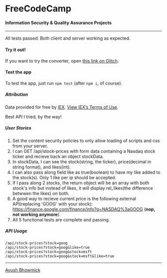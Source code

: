 # FreeCodeCamp
#### Information Security & Quality Assurance Projects
---

All tests passed. Both client and server working as expected.

#### Try it out!

If you want to try the converter, open [this link on Glitch](https://ayushbhowmick-stock-price-checker.glitch.me/).

#### Test the app

To test the app, just run ```npm test``` (after ```npm i```, of course).

##### Attribution

Data provided for free by [IEX](https://iextrading.com/developer). [View IEX’s Terms of Use](https://iextrading.com/api-exhibit-a/).

Best API I tried, by the way!

##### User Stories

1. Set the content security policies to only allow loading of scripts and css from your server.
2. I can GET /api/stock-prices with form data containing a Nasdaq stock ticker and recieve back an object stockData.
3. In stockData, I can see the stock(string, the ticker), price(decimal in string format), and likes(int).
4. I can also pass along field like as true(boolean) to have my like added to the stock(s). Only 1 like per ip should be accepted.
5. If I pass along 2 stocks, the return object will be an array with both stock's info but instead of likes, it will display rel_likes(the difference betwwen the likes) on both.
6. A good way to recieve current price is the following external API(replacing 'GOOG' with your stock): https://finance.google.com/finance/info?q=NASDAQ%3aGOOG (**nop, not working anymore**).
7. All 5 functional tests are complete and passing.

##### API Usage
```
/api/stock-prices?stock=goog
/api/stock-prices?stock=goog&like=true
/api/stock-prices?stock=goog&stock=msft
/api/stock-prices?stock=goog&stock=msft&like=true
```



---

[Ayush Bhowmick](https://twitter.com/ayushbhowmick)